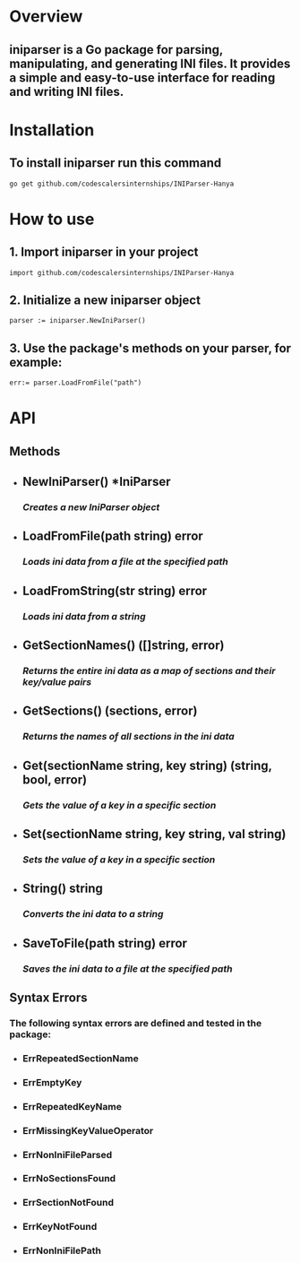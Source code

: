 # Overview
## iniparser is a Go package for parsing, manipulating, and generating INI files. It provides a simple and easy-to-use interface for reading and writing INI files. 

# Installation
## To install iniparser run this command
```
go get github.com/codescalersinternships/INIParser-Hanya
```

# How to use
## 1. Import iniparser in your project
```
import github.com/codescalersinternships/INIParser-Hanya 
```
## 2. Initialize a new iniparser object
```
parser := iniparser.NewIniParser()
```
## 3. Use the package's methods on your parser, for example:
```
err:= parser.LoadFromFile("path")
```

# API
## Methods
- ## NewIniParser() *IniParser 
    ### *Creates a new IniParser object*<br>

- ## LoadFromFile(path string) error 
    ### *Loads ini data from a file at the specified path*<br>

- ## LoadFromString(str string) error 
    ### *Loads ini data from a string*<br>

- ## GetSectionNames() ([]string, error)
    ### *Returns the entire ini data as a map of sections and their key/value pairs* <br>

- ## GetSections() (sections, error)
    ### *Returns the names of all sections in the ini data*<br>

- ## Get(sectionName string, key string) (string, bool, error)
    ### *Gets the value of a key in a specific section*<br>

- ## Set(sectionName string, key string, val string)
    ### *Sets the value of a key in a specific section*<br>

- ## String() string
    ### *Converts the ini data to a string*<br>

- ## SaveToFile(path string) error
    ### *Saves the ini data to a file at the specified path*<br>


## Syntax Errors
### The following syntax errors are defined and tested in the package:
- ### ErrRepeatedSectionName
- ### ErrEmptyKey
- ### ErrRepeatedKeyName
- ### ErrMissingKeyValueOperator
- ### ErrNonIniFileParsed
- ### ErrNoSectionsFound
- ### ErrSectionNotFound
- ### ErrKeyNotFound
- ### ErrNonIniFilePath

